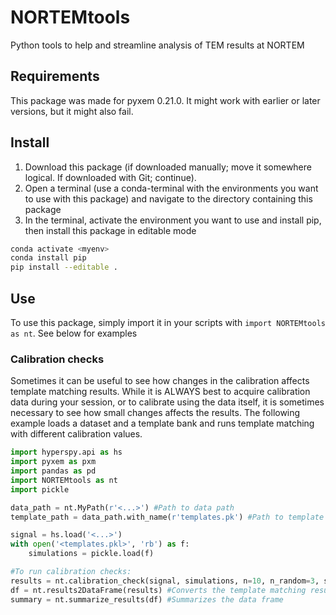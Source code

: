 # NORTEMtools
Python tools to help and streamline analysis of TEM results at NORTEM

## Requirements
This package was made for pyxem 0.21.0. It might work with earlier or later versions, but it might also fail.

## Install

1. Download this package (if downloaded manually; move it somewhere logical. If downloaded with Git; continue).
2. Open a terminal (use a conda-terminal with the environments you want to use with this package) and navigate to the directory containing this package
3. In the terminal, activate the environment you want to use and install pip, then install this package in editable mode
```bash
conda activate <myenv> 
conda install pip
pip install --editable .
```

## Use

To use this package, simply import it in your scripts with `import NORTEMtools as nt`. See below for examples

### Calibration checks
Sometimes it can be useful to see how changes in the calibration affects template matching results. While it is ALWAYS best to acquire calibration data during your session, or to calibrate using the data itself, it is sometimes necessary to see how small changes affects the results. The following example loads a dataset and a template bank and runs template matching with different calibration values.

```python
import hyperspy.api as hs
import pyxem as pxm
import pandas as pd
import NORTEMtools as nt
import pickle

data_path = nt.MyPath(r'<...>') #Path to data path
template_path = data_path.with_name(r'templates.pk') #Path to template bank saved as a pickle.in the same location as input data.

signal = hs.load('<...>')
with open('<templates.pkl>', 'rb') as f:
    simulations = pickle.load(f)

#To run calibration checks:
results = nt.calibration_check(signal, simulations, n=10, n_random=3, start=0.9, end=1.1, guess=0.01, npt=181)
df = nt.results2DataFrame(results) #Converts the template matching results into a dataframe
summary = nt.summarize_results(df) #Summarizes the data frame
```